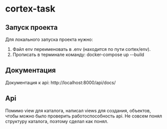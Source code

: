 # cortex-task

## Запуск проекта

Для локального запуска проекта нужно:  
1. Файл env переименовать в .env  (находится по пути cortex/env).
2. Прописать в терминале команду: docker-compose up --build  

## Документация
Документация к api: http://localhost:8000/api/docs/


## Api
Помимо view для каталога, написал views для создания, объектов, чтобы можно было проверить работоспособность api.
Не совсем понял структуру каталога, поэтому сделал как понял.
